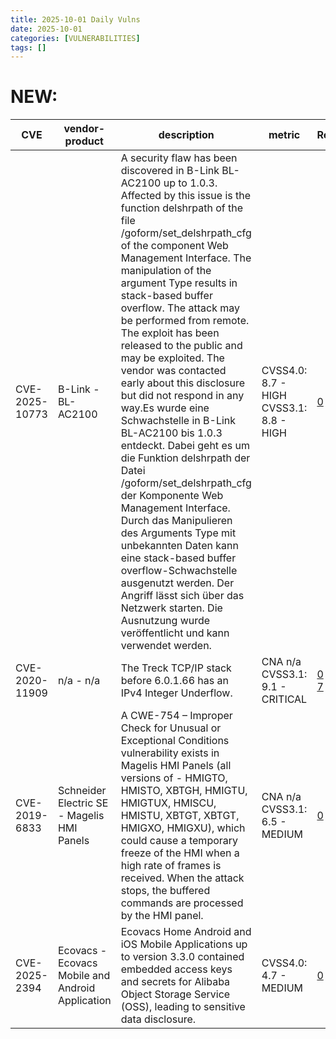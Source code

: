 ```yaml
---
title: 2025-10-01 Daily Vulns
date: 2025-10-01
categories: [VULNERABILITIES]
tags: []
---
```


# NEW:

| CVE            | vendor-product                                   | description                                                                                                                                                                                                                                                                                                                                                                                                                                                                                                                                                                                                                                                                                                                                                                                                                                                                                                                                   | metric                                  | Referenceurl                                                                                                                                                                                                                                                                                                                                                                                                                                                                                                                                                                     | title                                                      | GithubURL                                                                            |                                                                                                                                   |
| -------------- | ------------------------------------------------ | --------------------------------------------------------------------------------------------------------------------------------------------------------------------------------------------------------------------------------------------------------------------------------------------------------------------------------------------------------------------------------------------------------------------------------------------------------------------------------------------------------------------------------------------------------------------------------------------------------------------------------------------------------------------------------------------------------------------------------------------------------------------------------------------------------------------------------------------------------------------------------------------------------------------------------------------- | --------------------------------------- | -------------------------------------------------------------------------------------------------------------------------------------------------------------------------------------------------------------------------------------------------------------------------------------------------------------------------------------------------------------------------------------------------------------------------------------------------------------------------------------------------------------------------------------------------------------------------------- | ---------------------------------------------------------- | ------------------------------------------------------------------------------------ | --------------------------------------------------------------------------------------------------------------------------------- |
| CVE-2025-10773 | B-Link - BL-AC2100                               | A security flaw has been discovered in B-Link BL-AC2100 up to 1.0.3\. Affected by this issue is the function delshrpath of the file /goform/set\_delshrpath\_cfg of the component Web Management Interface. The manipulation of the argument Type results in stack-based buffer overflow. The attack may be performed from remote. The exploit has been released to the public and may be exploited. The vendor was contacted early about this disclosure but did not respond in any way.Es wurde eine Schwachstelle in B-Link BL-AC2100 bis 1.0.3 entdeckt. Dabei geht es um die Funktion delshrpath der Datei /goform/set\_delshrpath\_cfg der Komponente Web Management Interface. Durch das Manipulieren des Arguments Type mit unbekannten Daten kann eine stack-based buffer overflow-Schwachstelle ausgenutzt werden. Der Angriff lässt sich über das Netzwerk starten. Die Ausnutzung wurde veröffentlicht und kann verwendet werden. | CVSS4.0: 8.7 - HIGH CVSS3.1: 8.8 - HIGH | [0](https://vuldb.com/?id.325129) [1](https://vuldb.com/?ctiid.325129) [2](https://vuldb.com/?submit.649901) [3](https://github.com/maximdevere/CVE2/blob/main/README.md)                                                                                                                                                                                                                                                                                                                                                                                                        | Exploitation: pocAutomatable: noTechnical Impact: total    | B-Link BL-AC2100 Web Management set\_delshrpath\_cfg delshrpath stack-based overflow | [github](https://github.com/cisagov/vulnrichment/raw/ff2809953789cd1ad52614440ff900963c8e9fe4/2025%2F10xxx%2FCVE-2025-10773.json) |
| CVE-2020-11909 | n/a - n/a                                        | The Treck TCP/IP stack before 6.0.1.66 has an IPv4 Integer Underflow.                                                                                                                                                                                                                                                                                                                                                                                                                                                                                                                                                                                                                                                                                                                                                                                                                                                                         | CNA n/a CVSS3.1: 9.1 - CRITICAL         | [0](https://www.kb.cert.org/vuls/id/257161/) [1](https://www.treck.com) [2](https://jsof-tech.com/vulnerability-disclosure-policy/) [3](https://www.kb.cert.org/vuls/id/257161) [4](https://www.jsof-tech.com/ripple20/) [5](https://tools.cisco.com/security/center/content/CiscoSecurityAdvisory/cisco-sa-treck-ip-stack-JyBQ5GyC) [6](http://www.arubanetworks.com/assets/alert/ARUBA-PSA-2020-006.txt) [7](https://security.netapp.com/advisory/ntap-20200625-0006/) [8](https://www.dell.com/support/article/de-de/sln321836/dell-response-to-the-ripple20-vulnerabilities) | Exploitation: noneAutomatable: yesTechnical Impact: total  | undefined                                                                            | [github](https://github.com/cisagov/vulnrichment/raw/269d974d4ed7a6e7c6db9174ffed993b360102c0/2020%2F11xxx%2FCVE-2020-11909.json) |
| CVE-2019-6833  | Schneider Electric SE - Magelis HMI Panels       | A CWE-754 – Improper Check for Unusual or Exceptional Conditions vulnerability exists in Magelis HMI Panels (all versions of - HMIGTO, HMISTO, XBTGH, HMIGTU, HMIGTUX, HMISCU, HMISTU, XBTGT, XBTGT, HMIGXO, HMIGXU), which could cause a temporary freeze of the HMI when a high rate of frames is received. When the attack stops, the buffered commands are processed by the HMI panel.                                                                                                                                                                                                                                                                                                                                                                                                                                                                                                                                                    | CNA n/a CVSS3.1: 6.5 - MEDIUM           | [0](https://www.schneider-electric.com/ww/en/download/document/SEVD-2019-225-01) [1](https://security.cse.iitk.ac.in/responsible-disclosure)                                                                                                                                                                                                                                                                                                                                                                                                                                     | Exploitation: noneAutomatable: noTechnical Impact: partial | undefined                                                                            | [github](https://github.com/cisagov/vulnrichment/raw/217ecde58ab1885d68262328bc14e7aa0d908dda/2019%2F6xxx%2FCVE-2019-6833.json)   |
| CVE-2025-2394  | Ecovacs - Ecovacs Mobile and Android Application | Ecovacs Home Android and iOS Mobile Applications up to version 3.3.0 contained embedded access keys and secrets for Alibaba Object Storage Service (OSS), leading to sensitive data disclosure.                                                                                                                                                                                                                                                                                                                                                                                                                                                                                                                                                                                                                                                                                                                                               | CVSS4.0: 4.7 - MEDIUM                   | [0](https://www.themissinglink.com.au/security-advisories/cve-2025-2394) [1](https://www.ecovacs.com/global/userhelp/dsa20250507001)                                                                                                                                                                                                                                                                                                                                                                                                                                             | Exploitation: noneAutomatable: noTechnical Impact: partial | Disclosure of Alibaba (OSS) Keys In Ecovacs Home Android and iOS Mobile Applications | [github](https://github.com/cisagov/vulnrichment/raw/8a7bbb45345a85975b80feee5d7fc7b7c92a4b4e/2025%2F2xxx%2FCVE-2025-2394.json)   |